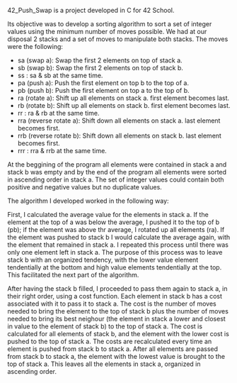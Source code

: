 42_Push_Swap is a project developed in C for 42 School.

Its objective was to develop a sorting algorithm to sort a set of integer values using the minimum number of moves possible.
We had at our disposal 2 stacks and a set of moves to manipulate both stacks. The moves were the following:

- sa (swap a): Swap the first 2 elements on top of stack a.
- sb (swap b): Swap the first 2 elements on top of stack b.
- ss : sa & sb at the same time.
- pa (push a): Push the first element on top b to the top of a.
- pb (push b): Push the first element on top a to the top of b.
- ra (rotate a): Shift up all elements on stack a. first element becomes last.
- rb (rotate b): Shift up all elements on stack b. first element becomes last.
- rr : ra & rb at the same time.
- rra (reverse rotate a): Shift down all elements on stack a. last element becomes first.
- rrb (reverse rotate b): Shift down all elements on stack b. last element becomes first.
- rrr : rra & rrb at the same time.

At the beggining of the program all elements were contained in stack a and stack b was empty and by the end of the program all elements were sorted in ascending order in stack a. The set of integer values could contain both positive and negative values but no duplicate values.

The algorithm I developed worked in the following way:

First, I calculated the average value for the elements in stack a. If the element at the top of a was below the average, I pushed it to the top of b (pb);
if the element was above thr average, I rotated up all elements (ra). If the element was pushed to stack b I would calculate the average again, with the element that remained in stack a.
I repeated this process until there was only one element left in stack a.
The purpose of this process was to leave stack b with an organized tendency, with the lower value element tendentially at the bottom and high value elements tendentially  at the top. This facilitated the next part of the algorithm.

After having the stack b filled, I proceeded to pass them again to stack a, in their right order, using a cost function. Each element in stack b has a cost associated with it to pass it to stack a.
The cost is the number of moves needed to bring the element to the top of stack b plus the number of moves needed to bring its best neighour (the element in stack a lower and closest in value to the element of stack b) to the top of stack a.
The cost is calculated for all elements of stack b, and the element with the lower cost is pushed to the top of stack a. The costs are recalculated every time an element is pushed from stack b to stack a. After all elements are passed from stack b to stack a, the element with the lowest value is brought to the top of stack a.
This leaves all the elements in stack a, organized in ascending order.

